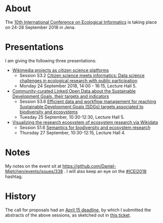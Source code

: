 # About

The [10th International Conference on Ecological Informatics](http://icei2018.uni-jena.de/) is taking place on 24-28 September 2018 in Jena.

# Presentations

I am giving the following three presentations:

* [Wikimedia projects as citizen science platforms](ICEI2018-citizen-science.md)
  - Session S3.2 [Citizen science meets informatics: Data science challenges in ecological research with public participation](https://icei2018.uni-jena.de/session/s3-2/)
  - Monday 24 September 2018, 14:00 - 16:15, Lecture Hall 5.
* [Community-curated Linked Open Data about the Sustainable Development Goals, their targets and indicators](ICEI2018-SDGs.md)
  - Session S3.6 [Efficient data and workflow management for reaching Sustainable Development Goals (SDGs) targets associated to biodiversity and ecosystems](https://icei2018.uni-jena.de/session/s3-6-sustain-development-goals-sdg/)
  - Tuesday 25 September, 10:30-12:30, Lecture Hall 5.
* [Visualizing the research ecosystem of ecosystem research via Wikidata](ICEI2018-research-ecosystem.md)
  - Session S1.6 [Semantics for biodiversity and ecosystem research](https://icei2018.uni-jena.de/session/s1-6-semantics/)
  - Thursday 27 September, 10:30-12:15, Lecture Hall 4.

# Notes

My notes on the event sit at https://github.com/Daniel-Mietchen/events/issues/338 . I will also keep an eye on the [#ICEI2018](https://twitter.com/search?f=tweets&vertical=default&q=ICEI2018) hashtag.

# History

The call for proposals had an [April 15 deadline](http://icei2018.uni-jena.de/calls/), by which I submitted the abstracts of the above sessions, as sketched out in [this ticket](https://github.com/Daniel-Mietchen/events/issues/339).

